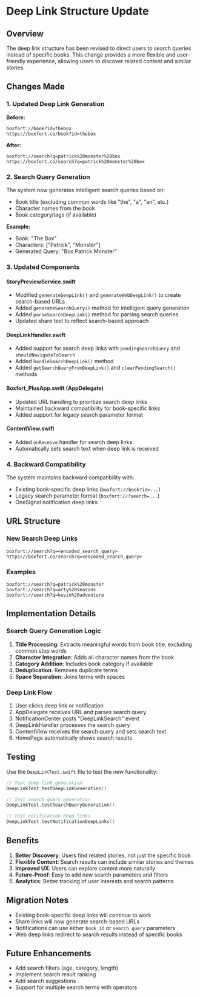 # Deep Link Structure Update

## Overview

The deep link structure has been revised to direct users to search queries instead of specific books. This change provides a more flexible and user-friendly experience, allowing users to discover related content and similar stories.

## Changes Made

### 1. Updated Deep Link Generation

**Before:**
```
boxfort://book?id=thebox
https://boxfort.co/book?id=thebox
```

**After:**
```
boxfort://search?q=patrick%20monster%20box
https://boxfort.co/search?q=patrick%20monster%20box
```

### 2. Search Query Generation

The system now generates intelligent search queries based on:
- Book title (excluding common words like "the", "a", "an", etc.)
- Character names from the book
- Book category/tags (if available)

**Example:**
- Book: "The Box"
- Characters: ["Patrick", "Monster"]
- Generated Query: "Box Patrick Monster"

### 3. Updated Components

#### StoryPreviewService.swift
- Modified `generateDeepLink()` and `generateWebDeepLink()` to create search-based URLs
- Added `generateSearchQuery()` method for intelligent query generation
- Added `parseSearchDeepLink()` method for parsing search queries
- Updated share text to reflect search-based approach

#### DeepLinkHandler.swift
- Added support for search deep links with `pendingSearchQuery` and `shouldNavigateToSearch`
- Added `handleSearchDeepLink()` method
- Added `getSearchQueryFromDeepLink()` and `clearPendingSearch()` methods

#### Boxfort_PlusApp.swift (AppDelegate)
- Updated URL handling to prioritize search deep links
- Maintained backward compatibility for book-specific links
- Added support for legacy search parameter format

#### ContentView.swift
- Added `onReceive` handler for search deep links
- Automatically sets search text when deep link is received

### 4. Backward Compatibility

The system maintains backward compatibility with:
- Existing book-specific deep links (`boxfort://book?id=...`)
- Legacy search parameter format (`boxfort://?search=...`)
- OneSignal notification deep links

## URL Structure

### New Search Deep Links
```
boxfort://search?q=<encoded_search_query>
https://boxfort.co/search?q=<encoded_search_query>
```

### Examples
```
boxfort://search?q=patrick%20monster
boxfort://search?q=arty%20seasons
boxfort://search?q=kevin%20adventure
```

## Implementation Details

### Search Query Generation Logic
1. **Title Processing**: Extracts meaningful words from book title, excluding common stop words
2. **Character Integration**: Adds all character names from the book
3. **Category Addition**: Includes book category if available
4. **Deduplication**: Removes duplicate terms
5. **Space Separation**: Joins terms with spaces

### Deep Link Flow
1. User clicks deep link or notification
2. AppDelegate receives URL and parses search query
3. NotificationCenter posts "DeepLinkSearch" event
4. DeepLinkHandler processes the search query
5. ContentView receives the search query and sets search text
6. HomePage automatically shows search results

## Testing

Use the `DeepLinkTest.swift` file to test the new functionality:

```swift
// Test deep link generation
DeepLinkTest.testDeepLinkGeneration()

// Test search query generation
DeepLinkTest.testSearchQueryGeneration()

// Test notification deep links
DeepLinkTest.testNotificationDeepLinks()
```

## Benefits

1. **Better Discovery**: Users find related stories, not just the specific book
2. **Flexible Content**: Search results can include similar stories and themes
3. **Improved UX**: Users can explore content more naturally
4. **Future-Proof**: Easy to add new search parameters and filters
5. **Analytics**: Better tracking of user interests and search patterns

## Migration Notes

- Existing book-specific deep links will continue to work
- Share links will now generate search-based URLs
- Notifications can use either `book_id` or `search_query` parameters
- Web deep links redirect to search results instead of specific books

## Future Enhancements

- Add search filters (age, category, length)
- Implement search result ranking
- Add search suggestions
- Support for multiple search terms with operators 